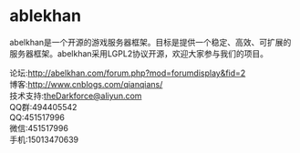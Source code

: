 # ablekhan
abelkhan是一个开源的游戏服务器框架。目标是提供一个稳定、高效、可扩展的服务器框架。abelkhan采用LGPL2协议开源，欢迎大家参与我们的项目。

论坛:http://abelkhan.com/forum.php?mod=forumdisplay&fid=2  
博客:http://www.cnblogs.com/qianqians/  
技术支持:theDarkforce@aliyun.com  
QQ群:494405542  
QQ:451517996  
微信:451517996  
手机:15013470639
